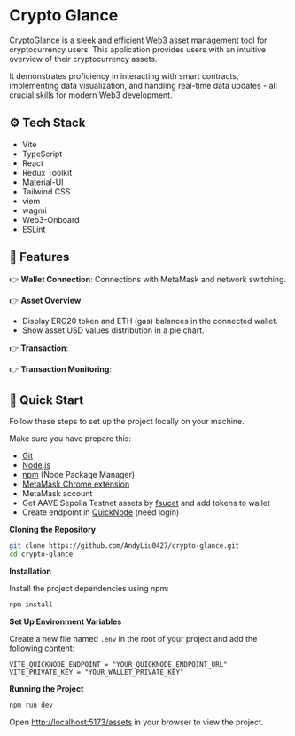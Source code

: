 # Crypto Glance

CryptoGlance is a sleek and efficient Web3 asset management tool for cryptocurrency users. This application provides users with an intuitive overview of their cryptocurrency assets.

It demonstrates proficiency in interacting with smart contracts, implementing data visualization, and handling real-time data updates - all crucial skills for modern Web3 development.

## <a name="tech-stack">⚙️ Tech Stack</a>

- Vite
- TypeScript
- React
- Redux Toolkit
- Material-UI
- Tailwind CSS
- viem
- wagmi
- Web3-Onboard
- ESLint

## <a name="features">🔋 Features</a>

👉 **Wallet Connection**: Connections with MetaMask and network switching.

👉 **Asset Overview**
   - Display ERC20 token and ETH (gas) balances in the connected wallet.
   - Show asset USD values distribution in a pie chart.

👉 **Transaction**: 

👉 **Transaction Monitoring**: 

## <a name="quick-start">🤸 Quick Start</a>

Follow these steps to set up the project locally on your machine.

Make sure you have prepare this:
- [Git](https://git-scm.com/)
- [Node.js](https://nodejs.org/en)
- [npm](https://www.npmjs.com/) (Node Package Manager)
- [MetaMask Chrome extension](https://chromewebstore.google.com/detail/metamask/nkbihfbeogaeaoehlefnkodbefgpgknn)
- MetaMask account
- Get AAVE Sepolia Testnet assets by [faucet](https://staging.aave.com/faucet/) and add tokens to wallet
- Create endpoint in [QuickNode](https://www.quicknode.com/) (need login)


**Cloning the Repository**

```bash
git clone https://github.com/AndyLiu0427/crypto-glance.git
cd crypto-glance
```

**Installation**

Install the project dependencies using npm:

```bash
npm install
```

**Set Up Environment Variables**

Create a new file named `.env` in the root of your project and add the following content:

```env
VITE_QUICKNODE_ENDPOINT = "YOUR_QUICKNODE_ENDPOINT_URL"
VITE_PRIVATE_KEY = "YOUR_WALLET_PRIVATE_KEY"
```

**Running the Project**

```bash
npm run dev
```

Open [http://localhost:5173/assets](http://localhost:5173/assets) in your browser to view the project.
